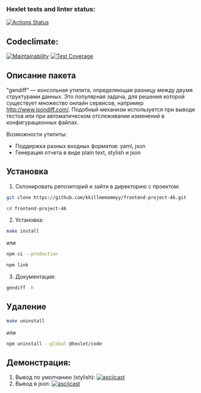 ### Hexlet tests and linter status:
[![Actions Status](https://github.com/kkillmemommyy/frontend-project-46/actions/workflows/hexlet-check.yml/badge.svg)](https://github.com/kkillmemommyy/frontend-project-46/actions)


## Codeclimate:
[![Maintainability](https://api.codeclimate.com/v1/badges/ecfdd7d47f05da1791a4/maintainability)](https://codeclimate.com/github/kkillmemommyy/frontend-project-46/maintainability) [![Test Coverage](https://api.codeclimate.com/v1/badges/ecfdd7d47f05da1791a4/test_coverage)](https://codeclimate.com/github/kkillmemommyy/frontend-project-46/test_coverage)


## Описание пакета
"gendiff" — консольная утилита, определяющая разницу между двумя структурами данных. Это популярная задача, для решения которой существует множество онлайн сервисов, например http://www.jsondiff.com/. Подобный механизм используется при выводе тестов или при автоматическом отслеживании изменений в конфигурационных файлах.

Возможности утилиты:
- Поддержка разных входных форматов: yaml, json
- Генерация отчета в виде plain text, stylish и json


## Установка
1. Склонировать репозиторий и зайти в директорию с проектом:

```bash
git clone https://github.com/kkillmemommyy/frontend-project-46.git
```
```bash
cd frontend-project-46
```

2. Установка:
```bash
make install
```

или

```bash
npm ci --production
```

```bash
npm link
```

3. Документация:
```bash
gendiff -h
```


## Удаление
```bash
make uninstall
```

или

```bash
npm uninstall --global @hexlet/code
```


## Демонстрация:
1. Вывод по умолчанию (stylish):
[![asciicast](https://asciinema.org/a/kawBv1HinpLVhhzPZAYkctxm4.svg)](https://asciinema.org/a/kawBv1HinpLVhhzPZAYkctxm4)
2. Вывод в json:
[![asciicast](https://asciinema.org/a/Hb8XtfUkQbxL5qdq8DSSn1QNP.svg)](https://asciinema.org/a/Hb8XtfUkQbxL5qdq8DSSn1QNP)
